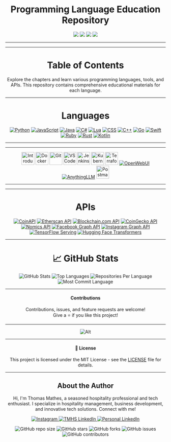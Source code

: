 <h1 align="center">Programming Language Education Repository</h1>
<p align="center">
  <img src="https://img.shields.io/github/repo-size/TMHSDigital/Education">
  <img src="https://img.shields.io/github/contributors/TMHSDigital/Education">
  <img src="https://img.shields.io/github/last-commit/TMHSDigital/Education">
  <img src="https://img.shields.io/github/languages/count/TMHSDigital/Education">
</p>

---

---

<h1 align="center">Table of Contents</h1>

<p align="center">Explore the chapters and learn various programming languages, tools, and APIs. This repository contains comprehensive educational materials for each language.</p>

---
  

<h1 align="center">Languages</h1>
<p align="center">
  <a href="Languages/Chapter-1/index.html"><img src="https://img.shields.io/badge/Python-3776AB?style=for-the-badge&logo=python&logoColor=white" alt="Python"></a>
  <a href="Languages/Chapter-2/index.html"><img src="https://img.shields.io/badge/JavaScript-F7DF1E?style=for-the-badge&logo=javascript&logoColor=black" alt="JavaScript"></a>
  <a href="Languages/Chapter-3/index.html"><img src="https://img.shields.io/badge/Java-007396?style=for-the-badge&logo=java&logoColor=white" alt="Java"></a>
  <a href="Languages/Chapter-4/index.html"><img src="https://img.shields.io/badge/C%23-239120?style=for-the-badge&logo=c-sharp&logoColor=white" alt="C#"></a>
  <a href="Languages/Chapter-5/index.html"><img src="https://img.shields.io/badge/Lua-2C2D72?style=for-the-badge&logo=lua&logoColor=white" alt="Lua"></a>
  <a href="Languages/Chapter-6/index.html"><img src="https://img.shields.io/badge/CSS-1572B6?style=for-the-badge&logo=css3&logoColor=white" alt="CSS"></a>
  <a href="Languages/Chapter-7/index.html"><img src="https://img.shields.io/badge/C++-00599C?style=for-the-badge&logo=c%2b%2b&logoColor=white" alt="C++"></a>
  <a href="Languages/Chapter-8/index.html"><img src="https://img.shields.io/badge/Go-00ADD8?style=for-the-badge&logo=go&logoColor=white" alt="Go"></a>
  <a href="Languages/Chapter-9/index.html"><img src="https://img.shields.io/badge/Swift-FA7343?style=for-the-badge&logo=swift&logoColor=white" alt="Swift"></a>
  <a href="Languages/Chapter-10/index.html"><img src="https://img.shields.io/badge/Ruby-CC342D?style=for-the-badge&logo=ruby&logoColor=white" alt="Ruby"></a>
  <a href="Languages/Chapter-11/index.html"><img src="https://img.shields.io/badge/Rust-000000?style=for-the-badge&logo=rust&logoColor=white" alt="Rust"></a>
  <a href="Languages/Chapter-12/index.html"><img src="https://img.shields.io/badge/Kotlin-0095D5?style=for-the-badge&logo=kotlin&logoColor=white" alt="Kotlin"></a>
</p>

---

---

<p align="center">
  <a href="Tools/01_Introduction_to_Tools/index.html"><img src="https://cdn.jsdelivr.net/gh/devicons/devicon/icons/git/git-plain.svg" alt="Introduction to Tools" width="40" height="40" /></a>
  <a href="Tools/02_Docker/index.html"><img src="https://cdn.jsdelivr.net/gh/devicons/devicon/icons/docker/docker-original.svg" alt="Docker" width="40" height="40" /></a>
  <a href="Tools/03_Git/index.html"><img src="https://cdn.jsdelivr.net/gh/devicons/devicon/icons/git/git-original.svg" alt="Git" width="40" height="40" /></a>
  <a href="Tools/04_VSCode/index.html"><img src="https://cdn.jsdelivr.net/gh/devicons/devicon/icons/vscode/vscode-original.svg" alt="VSCode" width="40" height="40" /></a>
  <a href="Tools/05_Jenkins/index.html"><img src="https://cdn.jsdelivr.net/gh/devicons/devicon/icons/jenkins/jenkins-original.svg" alt="Jenkins" width="40" height="40" /></a>
  <a href="Tools/06_Kubernetes/index.html"><img src="https://cdn.jsdelivr.net/gh/devicons/devicon/icons/kubernetes/kubernetes-plain.svg" alt="Kubernetes" width="40" height="40" /></a>
  <a href="Tools/07_Terraform/index.html"><img src="https://cdn.jsdelivr.net/gh/devicons/devicon/icons/terraform/terraform-original.svg" alt="Terraform" width="40" height="40" /></a>
  <a href="Tools/08_OpenWebUI/index.html"><img src="https://img.shields.io/badge/OpenWebUI-3E3E3E?style=for-the-badge&logo=web&logoColor=white" alt="OpenWebUI"></a>
  <a href="Tools/09_AnythingLLM/index.html"><img src="https://img.shields.io/badge/AnythingLLM-FF6F00?style=for-the-badge&logo=anything&logoColor=white" alt="AnythingLLM"></a>
  <a href="Tools/10_Postman/index.html"><img src="https://cdn.jsdelivr.net/gh/devicons/devicon/icons/postman/postman-original.svg" alt="Postman" width="40" height="40" /></a>
</p>

---

---

<h1 align="center">APIs</h1>
<p align="center">
  <a href="https://www.coinapi.io/"><img src="https://img.shields.io/badge/CoinAPI-32A852?style=for-the-badge&logo=coinapi&logoColor=white" alt="CoinAPI"></a>
  <a href="https://etherscan.io/apis"><img src="https://img.shields.io/badge/Etherscan_API-3C3C3D?style=for-the-badge&logo=ethereum&logoColor=white" alt="Etherscan API"></a>
  <a href="https://www.blockchain.com/api"><img src="https://img.shields.io/badge/Blockchain.com_API-F7931A?style=for-the-badge&logo=bitcoin&logoColor=white" alt="Blockchain.com API"></a>
  <a href="https://www.coingecko.com/en/api"><img src="https://img.shields.io/badge/CoinGecko_API-FFCE45?style=for-the-badge&logo=coingecko&logoColor=black" alt="CoinGecko API"></a>
  <a href="https://nomics.com/docs/"><img src="https://img.shields.io/badge/Nomics_API-3C3C3D?style=for-the-badge&logo=api&logoColor=white" alt="Nomics API"></a>
  <a href="https://developers.facebook.com/docs/graph-api"><img src="https://img.shields.io/badge/Facebook_Graph_API-1877F2?style=for-the-badge&logo=facebook&logoColor=white" alt="Facebook Graph API"></a>
  <a href="https://developers.facebook.com/docs/instagram-api"><img src="https://img.shields.io/badge/Instagram_Graph_API-E4405F?style=for-the-badge&logo=instagram&logoColor=white" alt="Instagram Graph API"></a>
  <a href="https://www.tensorflow.org/tfx/guide/serving"><img src="https://img.shields.io/badge/TensorFlow_Serving-FF6F00?style=for-the-badge&logo=tensorflow&logoColor=white" alt="TensorFlow Serving"></a>
  <a href="https://huggingface.co/transformers/"><img src="https://img.shields.io/badge/Hugging_Face_Transformers-FFD700?style=for-the-badge&logo=hugging-face&logoColor=white" alt="Hugging Face Transformers"></a>
</p>

---

<h1 align="center">📈 GitHub Stats</h1>
<p align="center">
  <img src="https://github-readme-stats.vercel.app/api?username=TMHSDigital&show_icons=true&theme=radical" alt="GitHub Stats">
  <img src="https://github-readme-stats.vercel.app/api/top-langs/?username=TMHSDigital&layout=compact&theme=radical" alt="Top Languages">
  <img src="https://github-profile-summary-cards.vercel.app/api/cards/repos-per-language?username=TMHSDigital&theme=radical" alt="Repositories Per Language">
  <img src="https://github-profile-summary-cards.vercel.app/api/cards/most-commit-language?username=TMHSDigital&theme=radical" alt="Most Commit Language">
</p>

---

<h4 align="center">Contributions</h4>
<p align="center">
  Contributions, issues, and feature requests are welcome!<br>
  Give a ⭐️ if you like this project!
</p>

---

<div align="center">
  
![Alt](https://repobeats.axiom.co/api/embed/3bd1c3608b237486de9c6a1aa2171479aaa6f03d.svg "Repobeats analytics image")  

</div>

---

<h4 align="center">📜 License</h4>
<p align="center">
  This project is licensed under the MIT License - see the <a href="LICENSE">LICENSE</a> file for details.
</p>

---

<h2 align="center">About the Author</h2>

<p align="center">Hi, I'm Thomas Mathes, a seasoned hospitality professional and tech enthusiast. I specialize in hospitality management, business development, and innovative tech solutions. Connect with me!</p>

<p align="center">
  <a href="https://www.instagram.com/tmhs.ig/" target="_blank">
    <img src="https://img.shields.io/badge/Instagram-E4405F?style=for-the-badge&logo=instagram&logoColor=white" alt="Instagram">
  </a>
  <a href="https://www.linkedin.com/company/tm-hospitality-strategies/?viewAsMember=true" target="_blank">
    <img src="https://img.shields.io/badge/LinkedIn-0077B5?style=for-the-badge&logo=linkedin&logoColor=white" alt="TMHS LinkedIn">
  </a>
  <a href="https://www.linkedin.com/in/thomasmathes1/" target="_blank">
    <img src="https://img.shields.io/badge/LinkedIn-0077B5?style=for-the-badge&logo=linkedin&logoColor=white" alt="Personal LinkedIn">
  </a>
</p>

<p align="center">
  <img alt="GitHub repo size" src="https://img.shields.io/github/repo-size/TMHSDigital/TMHSDigital?style=for-the-badge">
  <img alt="GitHub stars" src="https://img.shields.io/github/stars/TMHSDigital/TMHSDigital?style=for-the-badge">
  <img alt="GitHub forks" src="https://img.shields.io/github/forks/TMHSDigital/TMHSDigital?style=for-the-badge">
  <img alt="GitHub issues" src="https://img.shields.io/github/issues/TMHSDigital/TMHSDigital?style=for-the-badge">
  <img alt="GitHub contributors" src="https://img.shields.io/github/contributors/TMHSDigital/TMHSDigital?style=for-the-badge">
</p>

